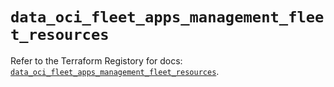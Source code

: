 # `data_oci_fleet_apps_management_fleet_resources`

Refer to the Terraform Registory for docs: [`data_oci_fleet_apps_management_fleet_resources`](https://registry.terraform.io/providers/oracle/oci/6.18.0/docs/data-sources/fleet_apps_management_fleet_resources).
